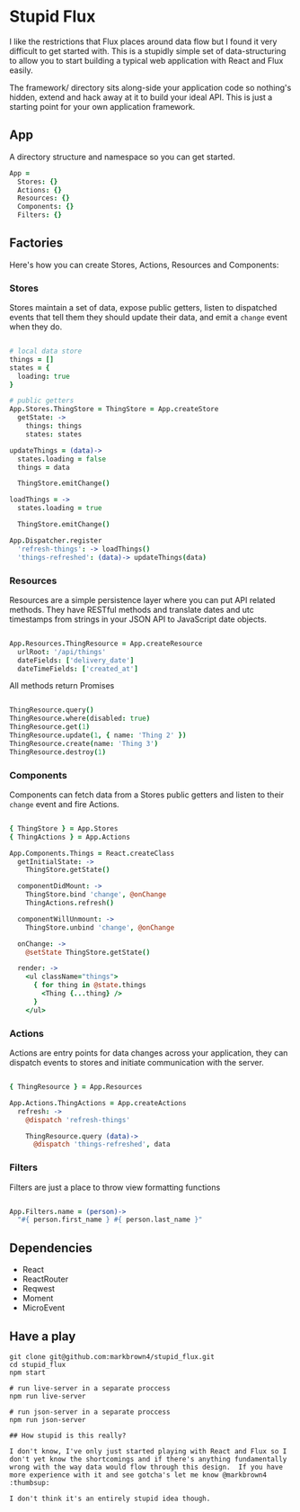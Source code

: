 # Stupid Flux

I like the restrictions that Flux places around data flow but I found it very difficult to get started with.  This is a stupidly simple set of data-structuring to allow you to start building a typical web application with React and Flux easily.

The framework/ directory sits along-side your application code so nothing's hidden, extend and hack away at it to build your ideal API.  This is just a starting point for your own application framework.

## App

A directory structure and namespace so you can get started.

```coffee
App =
  Stores: {}
  Actions: {}
  Resources: {}
  Components: {}
  Filters: {}
```

## Factories

Here's how you can create Stores, Actions, Resources and Components:

### Stores

Stores maintain a set of data, expose public getters, listen to dispatched events that tell them they should update their data, and emit a `change` event when they do.

```coffee

# local data store
things = []
states = {
  loading: true
}

# public getters
App.Stores.ThingStore = ThingStore = App.createStore
  getState: ->
    things: things
    states: states

updateThings = (data)->
  states.loading = false
  things = data

  ThingStore.emitChange()

loadThings = ->
  states.loading = true

  ThingStore.emitChange()

App.Dispatcher.register
  'refresh-things': -> loadThings()
  'things-refreshed': (data)-> updateThings(data)

```

### Resources

Resources are a simple persistence layer where you can put API related methods.
They have RESTful methods and translate dates and utc timestamps from strings in your JSON API to JavaScript date objects.

```coffee

App.Resources.ThingResource = App.createResource
  urlRoot: '/api/things'
  dateFields: ['delivery_date']
  dateTimeFields: ['created_at']

```

All methods return Promises

```coffee

ThingResource.query()
ThingResource.where(disabled: true)
ThingResource.get(1)
ThingResource.update(1, { name: 'Thing 2' })
ThingResource.create(name: 'Thing 3')
ThingResource.destroy(1)

```

### Components

Components can fetch data from a Stores public getters and listen to their `change` event and fire Actions.

```coffee

{ ThingStore } = App.Stores
{ ThingActions } = App.Actions

App.Components.Things = React.createClass
  getInitialState: ->
    ThingStore.getState()

  componentDidMount: ->
    ThingStore.bind 'change', @onChange
    ThingActions.refresh()

  componentWillUnmount: ->
    ThingStore.unbind 'change', @onChange

  onChange: ->
    @setState ThingStore.getState()

  render: ->
    <ul className="things">
      { for thing in @state.things
        <Thing {...thing} />
      }
    </ul>

```

### Actions

Actions are entry points for data changes across your application, they can dispatch events to stores and initiate communication with the server.

```coffee

{ ThingResource } = App.Resources

App.Actions.ThingActions = App.createActions
  refresh: ->
    @dispatch 'refresh-things'

    ThingResource.query (data)->
      @dispatch 'things-refreshed', data

```

### Filters

Filters are just a place to throw view formatting functions

```coffee

App.Filters.name = (person)->
  "#{ person.first_name } #{ person.last_name }"

```

## Dependencies

* React
* ReactRouter
* Reqwest
* Moment
* MicroEvent

## Have a play

```
git clone git@github.com:markbrown4/stupid_flux.git
cd stupid_flux
npm start

# run live-server in a separate proccess
npm run live-server

# run json-server in a separate proccess
npm run json-server

## How stupid is this really?

I don't know, I've only just started playing with React and Flux so I don't yet know the shortcomings and if there's anything fundamentally wrong with the way data would flow through this design.  If you have more experience with it and see gotcha's let me know @markbrown4 :thumbsup:

I don't think it's an entirely stupid idea though.

```
